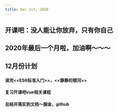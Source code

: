 ```yaml
---
title: Dec 1st, 2020
---
```


## 开课吧：没人能让你放弃，只有你自己
## 2020年最后一个月啦，加油啊～～～
## 12月份计划
###
#### 读完<<ES6标准入门>>，<<静静的顿河>>
#### 复习开课吧vue相关课程
#### 总结并落实到文档～掘金，github
